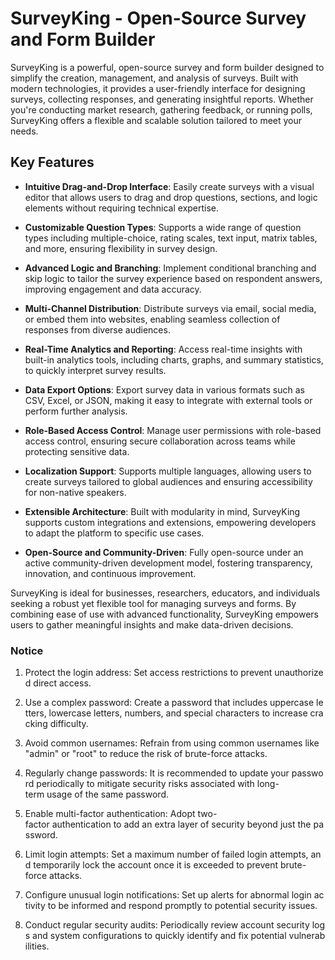# SurveyKing - Open-Source Survey and Form Builder

SurveyKing is a powerful, open-source survey and form builder designed to simplify the creation, management, and analysis of surveys. Built with modern technologies, it provides a user-friendly interface for designing surveys, collecting responses, and generating insightful reports. Whether you're conducting market research, gathering feedback, or running polls, SurveyKing offers a flexible and scalable solution tailored to meet your needs.

## Key Features

- **Intuitive Drag-and-Drop Interface**: Easily create surveys with a visual editor that allows users to drag and drop questions, sections, and logic elements without requiring technical expertise.

- **Customizable Question Types**: Supports a wide range of question types including multiple-choice, rating scales, text input, matrix tables, and more, ensuring flexibility in survey design.

- **Advanced Logic and Branching**: Implement conditional branching and skip logic to tailor the survey experience based on respondent answers, improving engagement and data accuracy.

- **Multi-Channel Distribution**: Distribute surveys via email, social media, or embed them into websites, enabling seamless collection of responses from diverse audiences.

- **Real-Time Analytics and Reporting**: Access real-time insights with built-in analytics tools, including charts, graphs, and summary statistics, to quickly interpret survey results.

- **Data Export Options**: Export survey data in various formats such as CSV, Excel, or JSON, making it easy to integrate with external tools or perform further analysis.

- **Role-Based Access Control**: Manage user permissions with role-based access control, ensuring secure collaboration across teams while protecting sensitive data.

- **Localization Support**: Supports multiple languages, allowing users to create surveys tailored to global audiences and ensuring accessibility for non-native speakers.

- **Extensible Architecture**: Built with modularity in mind, SurveyKing supports custom integrations and extensions, empowering developers to adapt the platform to specific use cases.

- **Open-Source and Community-Driven**: Fully open-source under an active community-driven development model, fostering transparency, innovation, and continuous improvement.

SurveyKing is ideal for businesses, researchers, educators, and individuals seeking a robust yet flexible tool for managing surveys and forms. By combining ease of use with advanced functionality, SurveyKing empowers users to gather meaningful insights and make data-driven decisions.

### Notice

1.  Protect the login address: Set access restrictions to prevent unauthorized direct access.
    
2.  Use a complex password: Create a password that includes uppercase letters, lowercase letters, numbers, and special characters to increase cracking difficulty.
    
3.  Avoid common usernames: Refrain from using common usernames like "admin" or "root" to reduce the risk of brute-force attacks.
    
4.  Regularly change passwords: It is recommended to update your password periodically to mitigate security risks associated with long-term usage of the same password.
    
5.  Enable multi-factor authentication: Adopt two-factor authentication to add an extra layer of security beyond just the password.
    
6.  Limit login attempts: Set a maximum number of failed login attempts, and temporarily lock the account once it is exceeded to prevent brute-force attacks.
    
7.  Configure unusual login notifications: Set up alerts for abnormal login activity to be informed and respond promptly to potential security issues.
    
8.  Conduct regular security audits: Periodically review account security logs and system configurations to quickly identify and fix potential vulnerabilities.
        